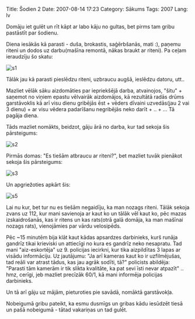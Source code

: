 Title: Šodien 2
Date: 2007-08-14 17:23
Category: Sākums
Tags: 2007
Lang: lv

Domāju iet gulēt un rīt kāpt ar labo kāju no gultas, bet pirms tam gribu pastāstīt par šodienu.

Diena iesākās kā parasti - duša, brokastis, saģērbšanās, mati :), paņemu riteni un dodos uz darbu(mašīna remontā, nākas braukt ar riteni). Pa ceļam ieraudzīju šo skatu:

![s1][1]

Tālāk jau kā parasti pieslēdzu riteni, uzbraucu augšā, ieslēdzu datoru, utt..

Mazliet vēlāk sāku aizdomāties par iepriekšējā darba, atvainojos, "šitu" + saņemot no viņiem epastu vēlvairāk aizdomājos, kā rezultātā radās drūms garstāvoklis kā arī visu dienu gribējās ēst + vēders dīvaini uzvedās(jau 2 vai 3 dienu) + ar visu vēdera padarīšanu negribējās neko darīt + .. + ... Tā pagāja diena.

Tāds mazliet nomākts, beidzot, gāju ārā no darba, kur tad sekoja šis pārsteigums:

![s2][2]

Pirmās domas: "Es tiešām atbraucu ar riteni?", bet mazliet tuvāk pienākot sekoja šis pārsteigums:

![s3][3]

Un apgriežoties apkārt šis:

![s5][4]

Lai nu kur, bet tur nu es tiešām negaidīju, ka man nozags riteni. Tālāk sekoja zvans uz 112, kur mani savienoja ar kaut ko un tālāk vēl kaut ko, pēc mazas izskaidrošanās, kas ir ritens un kas rats(otrā galā domāja, ka man mašīnai nozags rats), vienojāmies par vārdu velosipēds.

Pēc ~15 minutēm bija klāt kaut kādas apsardzes darbinieks, kurš runāja gandrīz tikai krieviski un attiecīgi no kura es gandrīz neko nesapratu. Tad mani "aiz-eskortēja" uz 9. policijas iecirkni, kur tika aizpildītas 3 lapas ar visādu informāciju. Uz jautājumu: "Ja arī kameras kaut ko ir uzfilmējušas, tad reāli var atrast tādus, kas jau agrāk sodīti, tā?" policists abildēja: "Parasti tām kamerām ir tik slikta kvalitāte, ka pat sevi īsti nevar atpazīt" .. hmz, cerīgi, jeb mazliet precīzāk 60/1, kā mani informēja policijas darbinieks.

Un tā arī gāju uz mājām, pieturoties pie savādā, nomāktā garstāvokļa.

Nobeigumā gribu pateikt, ka esmu dusmīgs un gribas kādu iesūdzēt tiesā un pašā nobeigumā - tātad vakariņas un tad gulēt.

[1]: http://mstuff.org/blog/wp-content/uploads/2007/08/14082007177.jpg
[2]: http://mstuff.org/blog/wp-content/uploads/2007/08/14082007181.jpg
[3]: http://mstuff.org/blog/wp-content/uploads/2007/08/14082007180.jpg
[4]: http://mstuff.org/blog/wp-content/uploads/2007/08/14082007182.jpg
